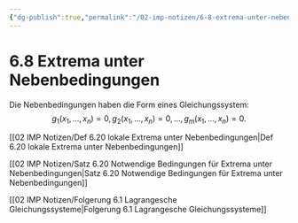 ```yaml
---
{"dg-publish":true,"permalink":"/02-imp-notizen/6-8-extrema-unter-nebenbedingungen/"}
---
```


# 6.8 Extrema unter Nebenbedingungen
Die Nebenbedingungen haben die Form eines Gleichungssystem: 
$$g_1(x_1,\ldots,x_n)=0,\, g_2(x_1,\ldots,x_n)=0, \ldots, \,g_m(x_1,\ldots,x_n)=0.$$

[[02 IMP Notizen/Def 6.20 lokale Extrema unter Nebenbedingungen|Def 6.20 lokale Extrema unter Nebenbedingungen]]

[[02 IMP Notizen/Satz 6.20 Notwendige Bedingungen für Extrema unter Nebenbedingungen|Satz 6.20 Notwendige Bedingungen für Extrema unter Nebenbedingungen]]

[[02 IMP Notizen/Folgerung 6.1 Lagrangesche Gleichungssysteme|Folgerung 6.1 Lagrangesche Gleichungssysteme]]